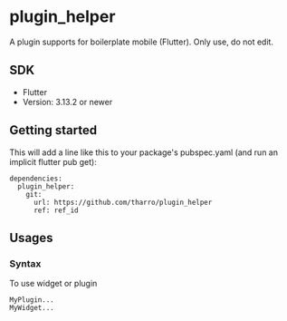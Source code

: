 # plugin_helper
A plugin supports for boilerplate mobile (Flutter). Only use, do not edit.

## SDK
 - Flutter
 - Version: 3.13.2 or newer
 
## Getting started
This will add a line like this to your package's pubspec.yaml (and run an implicit flutter pub get):
```
dependencies:
  plugin_helper:
    git:
      url: https://github.com/tharro/plugin_helper
      ref: ref_id
```

## Usages

### Syntax
To use widget or plugin 
```
MyPlugin...
MyWidget...
```
